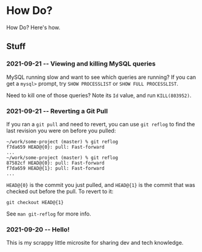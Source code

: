 # How Do?

How Do? Here's how.

## Stuff

<!-- // START POSTS - autogenerated content, do not manually update! -->

### 2021-09-21 -- Viewing and killing MySQL queries

MySQL running slow and want to see which queries are running? If you can get a
`mysql>` prompt, try `SHOW PROCESSLIST` or `SHOW FULL PROCESSLIST`.

Need to kill one of those queries? Note its `Id` value, and run
`KILL(803952)`.

### 2021-09-21 -- Reverting a Git Pull

If you ran a `git pull` and need to revert, you can use `git reflog` to find
the last revision you were on before you pulled:

```
~/work/some-project (master) % git reflog
f7da659 HEAD@{0}: pull: Fast-forward
...
~/work/some-project (master) % git reflog
87582cf HEAD@{0}: pull: Fast-forward
f7da659 HEAD@{1}: pull: Fast-forward
...
```

`HEAD@{0}` is the commit you just pulled, and `HEAD@{1}` is the commit that
was checked out before the pull. To revert to it:

```
git checkout HEAD@{1}
```

See `man git-reflog` for more info.

### 2021-09-20 -- Hello!

This is my scrappy little microsite for sharing dev and tech knowledge.

<!-- // END POSTS -->

